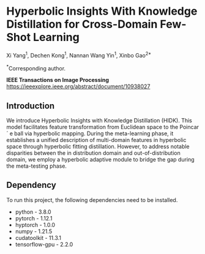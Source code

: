 # Hyperbolic Insights With Knowledge Distillation for Cross-Domain Few-Shot Learning



Xi Yang<sup>1</sup>, Dechen Kong<sup>1</sup>, Nannan Wang Yin<sup>1</sup>, Xinbo Gao<sup>2*</sup>

<sup>*</sup>Corresponding author.

**IEEE Transactions on Image Processing**  https://ieeexplore.ieee.org/abstract/document/10938027

## Introduction
 We introduce Hyperbolic Insights with Knowledge Distillation (HIDK). This model facilitates feature transformation from Euclidean space to the Poincar´ e ball via hyperbolic mapping. During the meta-learning phase, it
 establishes a unified description of multi-domain features in hyperbolic space through hyperbolic fitting distillation. However, to address notable disparities between the in distribution domain and out-of-distribution domain, we employ a hyperbolic adaptive module to bridge the gap during the meta-testing phase.



## Dependency
To run this project, the following dependencies need to be installed.
- python - 3.8.0
- pytorch - 1.12.1
- hyptorch - 1.0.0 
- numpy   - 1.21.5 
- cudatoolkit  - 11.3.1
- tensorflow-gpu  - 2.2.0 
